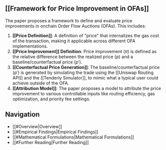 ## [[Framework for Price Improvement in OFAs]]
The paper proposes a framework to define and evaluate price improvements in onchain Order Flow Auctions (OFAs). This includes:

1. **[[Price Definition]]**: A definition of "price" that internalizes the gas cost of the transaction, making it applicable across different OFA implementations.
2. **[[Price Improvement]] Definition**: Price improvement ($\pi$) is defined as the relative difference between the realized price ($p$) and a baseline/counterfactual price ($p'$).
3. **[[Counterfactual Price Generation]]**: The baseline/counterfactual price ($p'$) is generated by simulating the trade using the [[Uniswap Routing API]] and the [[Tenderly Simulator]], to mimic what a typical user could achieve outside of the OFA.
4. **[[Attribution Model]]**: The paper proposes a model to attribute the price improvement to various controllable inputs like routing efficiency, gas optimization, and priority fee settings.

## Navigation
- [[#Overview|Overview]]
- [[#Empirical Findings|Empirical Findings]]
- [[#Mathematical Formulations|Mathematical Formulations]]
- [[#Further Reading|Further Reading]]